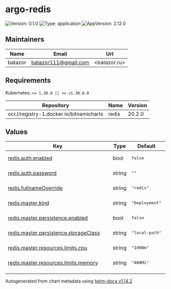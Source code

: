 # argo-redis

![Version: 0.1.0](https://img.shields.io/badge/Version-0.1.0-informational?style=flat-square) ![Type: application](https://img.shields.io/badge/Type-application-informational?style=flat-square) ![AppVersion: 2.12.0](https://img.shields.io/badge/AppVersion-2.12.0-informational?style=flat-square)

## Maintainers

| Name | Email | Url |
| ---- | ------ | --- |
| batazor | <batazor111@gmail.com> | <batazor.ru> |

## Requirements

Kubernetes: `>= 1.30.0 || >= v1.30.0-0`

| Repository | Name | Version |
|------------|------|---------|
| oci://registry-1.docker.io/bitnamicharts | redis | 20.2.0 |

## Values

<table height="400px" >
	<thead>
		<th>Key</th>
		<th>Type</th>
		<th>Default</th>
		<th>Description</th>
	</thead>
	<tbody>
		<tr>
			<td id="redis--auth--enabled"><a href="./values.yaml#L20">redis.auth.enabled</a></td>
			<td>
bool
</td>
			<td>
				<div style="max-width: 300px;">
<pre lang="json">
false
</pre>
</div>
			</td>
			<td></td>
		</tr>
		<tr>
			<td id="redis--auth--password"><a href="./values.yaml#L21">redis.auth.password</a></td>
			<td>
string
</td>
			<td>
				<div style="max-width: 300px;">
<pre lang="json">
""
</pre>
</div>
			</td>
			<td></td>
		</tr>
		<tr>
			<td id="redis--fullnameOverride"><a href="./values.yaml#L2">redis.fullnameOverride</a></td>
			<td>
string
</td>
			<td>
				<div style="max-width: 300px;">
<pre lang="json">
"redis"
</pre>
</div>
			</td>
			<td></td>
		</tr>
		<tr>
			<td id="redis--master--kind"><a href="./values.yaml#L5">redis.master.kind</a></td>
			<td>
string
</td>
			<td>
				<div style="max-width: 300px;">
<pre lang="json">
"Deployment"
</pre>
</div>
			</td>
			<td></td>
		</tr>
		<tr>
			<td id="redis--master--persistence--enabled"><a href="./values.yaml#L8">redis.master.persistence.enabled</a></td>
			<td>
bool
</td>
			<td>
				<div style="max-width: 300px;">
<pre lang="json">
false
</pre>
</div>
			</td>
			<td></td>
		</tr>
		<tr>
			<td id="redis--master--persistence--storageClass"><a href="./values.yaml#L9">redis.master.persistence.storageClass</a></td>
			<td>
string
</td>
			<td>
				<div style="max-width: 300px;">
<pre lang="json">
"local-path"
</pre>
</div>
			</td>
			<td></td>
		</tr>
		<tr>
			<td id="redis--master--resources--limits--cpu"><a href="./values.yaml#L13">redis.master.resources.limits.cpu</a></td>
			<td>
string
</td>
			<td>
				<div style="max-width: 300px;">
<pre lang="json">
"1000m"
</pre>
</div>
			</td>
			<td></td>
		</tr>
		<tr>
			<td id="redis--master--resources--limits--memory"><a href="./values.yaml#L14">redis.master.resources.limits.memory</a></td>
			<td>
string
</td>
			<td>
				<div style="max-width: 300px;">
<pre lang="json">
"800Mi"
</pre>
</div>
			</td>
			<td></td>
		</tr>
		<tr>
			<td id="redis--master--resources--requests--cpu"><a href="./values.yaml#L16">redis.master.resources.requests.cpu</a></td>
			<td>
string
</td>
			<td>
				<div style="max-width: 300px;">
<pre lang="json">
"50m"
</pre>
</div>
			</td>
			<td></td>
		</tr>
		<tr>
			<td id="redis--master--resources--requests--memory"><a href="./values.yaml#L17">redis.master.resources.requests.memory</a></td>
			<td>
string
</td>
			<td>
				<div style="max-width: 300px;">
<pre lang="json">
"256Mi"
</pre>
</div>
			</td>
			<td></td>
		</tr>
		<tr>
			<td id="redis--metrics--enabled"><a href="./values.yaml#L24">redis.metrics.enabled</a></td>
			<td>
bool
</td>
			<td>
				<div style="max-width: 300px;">
<pre lang="json">
true
</pre>
</div>
			</td>
			<td></td>
		</tr>
		<tr>
			<td id="redis--metrics--prometheusRule--enabled"><a href="./values.yaml#L38">redis.metrics.prometheusRule.enabled</a></td>
			<td>
bool
</td>
			<td>
				<div style="max-width: 300px;">
<pre lang="json">
true
</pre>
</div>
			</td>
			<td></td>
		</tr>
		<tr>
			<td id="redis--metrics--resources--limits--cpu"><a href="./values.yaml#L28">redis.metrics.resources.limits.cpu</a></td>
			<td>
string
</td>
			<td>
				<div style="max-width: 300px;">
<pre lang="json">
"50m"
</pre>
</div>
			</td>
			<td></td>
		</tr>
		<tr>
			<td id="redis--metrics--resources--limits--memory"><a href="./values.yaml#L29">redis.metrics.resources.limits.memory</a></td>
			<td>
string
</td>
			<td>
				<div style="max-width: 300px;">
<pre lang="json">
"512Mi"
</pre>
</div>
			</td>
			<td></td>
		</tr>
		<tr>
			<td id="redis--metrics--resources--requests--cpu"><a href="./values.yaml#L31">redis.metrics.resources.requests.cpu</a></td>
			<td>
string
</td>
			<td>
				<div style="max-width: 300px;">
<pre lang="json">
"10m"
</pre>
</div>
			</td>
			<td></td>
		</tr>
		<tr>
			<td id="redis--metrics--resources--requests--memory"><a href="./values.yaml#L32">redis.metrics.resources.requests.memory</a></td>
			<td>
string
</td>
			<td>
				<div style="max-width: 300px;">
<pre lang="json">
"64Mi"
</pre>
</div>
			</td>
			<td></td>
		</tr>
		<tr>
			<td id="redis--metrics--serviceMonitor--enabled"><a href="./values.yaml#L35">redis.metrics.serviceMonitor.enabled</a></td>
			<td>
bool
</td>
			<td>
				<div style="max-width: 300px;">
<pre lang="json">
true
</pre>
</div>
			</td>
			<td></td>
		</tr>
		<tr>
			<td id="redis--replica--persistence--enabled"><a href="./values.yaml#L52">redis.replica.persistence.enabled</a></td>
			<td>
bool
</td>
			<td>
				<div style="max-width: 300px;">
<pre lang="json">
false
</pre>
</div>
			</td>
			<td></td>
		</tr>
		<tr>
			<td id="redis--replica--replicaCount"><a href="./values.yaml#L41">redis.replica.replicaCount</a></td>
			<td>
int
</td>
			<td>
				<div style="max-width: 300px;">
<pre lang="json">
0
</pre>
</div>
			</td>
			<td></td>
		</tr>
		<tr>
			<td id="redis--replica--resources--limits--cpu"><a href="./values.yaml#L45">redis.replica.resources.limits.cpu</a></td>
			<td>
string
</td>
			<td>
				<div style="max-width: 300px;">
<pre lang="json">
"500m"
</pre>
</div>
			</td>
			<td></td>
		</tr>
		<tr>
			<td id="redis--replica--resources--limits--memory"><a href="./values.yaml#L46">redis.replica.resources.limits.memory</a></td>
			<td>
string
</td>
			<td>
				<div style="max-width: 300px;">
<pre lang="json">
"256Mi"
</pre>
</div>
			</td>
			<td></td>
		</tr>
		<tr>
			<td id="redis--replica--resources--requests--cpu"><a href="./values.yaml#L48">redis.replica.resources.requests.cpu</a></td>
			<td>
string
</td>
			<td>
				<div style="max-width: 300px;">
<pre lang="json">
"10m"
</pre>
</div>
			</td>
			<td></td>
		</tr>
		<tr>
			<td id="redis--replica--resources--requests--memory"><a href="./values.yaml#L49">redis.replica.resources.requests.memory</a></td>
			<td>
string
</td>
			<td>
				<div style="max-width: 300px;">
<pre lang="json">
"64Mi"
</pre>
</div>
			</td>
			<td></td>
		</tr>
	</tbody>
</table>

----------------------------------------------
Autogenerated from chart metadata using [helm-docs v1.14.2](https://github.com/norwoodj/helm-docs/releases/v1.14.2)
